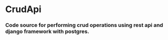 # CrudApi

### Code source for performing crud operations using rest api and django framework with postgres.

